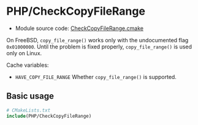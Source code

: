 <!-- This is auto-generated file. -->
# PHP/CheckCopyFileRange

* Module source code: [CheckCopyFileRange.cmake](https://github.com/petk/php-build-system/blob/master/cmake/cmake/modules/PHP/CheckCopyFileRange.cmake)

On FreeBSD, `copy_file_range()` works only with the undocumented flag
`0x01000000`. Until the problem is fixed properly, `copy_file_range()` is used
only on Linux.

Cache variables:

* `HAVE_COPY_FILE_RANGE`
  Whether `copy_file_range()` is supported.

## Basic usage

```cmake
# CMakeLists.txt
include(PHP/CheckCopyFileRange)
```
